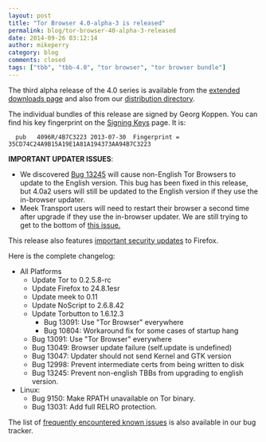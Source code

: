 ```yaml
---
layout: post
title: "Tor Browser 4.0-alpha-3 is released"
permalink: blog/tor-browser-40-alpha-3-released
date: 2014-09-26 03:12:14
author: mikeperry
category: blog
comments: closed
tags: ["tbb", "tbb-4.0", "tor browser", "tor browser bundle"]
---
```


The third alpha release of the 4.0 series is available from the [extended downloads page](https://www.torproject.org/projects/torbrowser.html.en#downloads-alpha) and also from our [distribution directory](https://www.torproject.org/dist/torbrowser/4.0-alpha-3/).

The individual bundles of this release are signed by Georg Koppen. You can find his key fingerprint on the [Signing Keys](https://www.torproject.org/docs/signing-keys.html.en) page. It is:

      pub   4096R/4B7C3223 2013-07-30  Fingerprint = 35CD74C24A9B15A19E1A81A194373AA94B7C3223 

  
  
 **IMPORTANT UPDATER ISSUES**:

-   We discovered [Bug 13245](https://trac.torproject.org/projects/tor/ticket/13245) will cause non-English Tor Browsers to update to the English version. This bug has been fixed in this release, but 4.0a2 users will still be updated to the English version if they use the in-browser updater.
-   Meek Transport users will need to restart their browser a second time after upgrade if they use the in-browser updater. We are still trying to get to the bottom of [this issue.](https://trac.torproject.org/projects/tor/ticket/13247)

This release also features [important security updates](https://www.mozilla.org/security/known-vulnerabilities/firefoxESR.html#firefox24.8.1) to Firefox.

Here is the complete changelog:

-   All Platforms
    -   Update Tor to 0.2.5.8-rc
    -   Update Firefox to 24.8.1esr
    -   Update meek to 0.11
    -   Update NoScript to 2.6.8.42
    -   Update Torbutton to 1.6.12.3
        -   Bug 13091: Use "Tor Browser" everywhere
        -   Bug 10804: Workaround fix for some cases of startup hang
    -   Bug 13091: Use "Tor Browser" everywhere
    -   Bug 13049: Browser update failure (self.update is undefined)
    -   Bug 13047: Updater should not send Kernel and GTK version
    -   Bug 12998: Prevent intermediate certs from being written to disk
    -   Bug 13245: Prevent non-english TBBs from upgrading to english version.
-   Linux:
    -   Bug 9150: Make RPATH unavailable on Tor binary.
    -   Bug 13031: Add full RELRO protection.

  
  
 The list of [frequently encountered known issues](https://trac.torproject.org/projects/tor/query?keywords=~tbb-helpdesk-frequent&status=!closed) is also available in our bug tracker.
